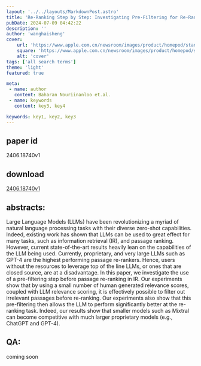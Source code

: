 ```yaml
---
layout: '../../layouts/MarkdownPost.astro'
title: 'Re-Ranking Step by Step: Investigating Pre-Filtering for Re-Ranking with Large Language Models'
pubDate: 2024-07-09 04:42:22
description: ''
author: 'wanghaisheng'
cover:
    url: 'https://www.apple.com.cn/newsroom/images/product/homepod/standard/Apple-HomePod-hero-230118_big.jpg.large_2x.jpg'
    square: 'https://www.apple.com.cn/newsroom/images/product/homepod/standard/Apple-HomePod-hero-230118_big.jpg.large_2x.jpg'
    alt: 'cover'
tags: ['all search terms'] 
theme: 'light'
featured: true

meta:
 - name: author
   content: Baharan Nouriinanloo et.al.
 - name: keywords
   content: key3, key4

keywords: key1, key2, key3
---
```


## paper id
2406.18740v1
## download
[2406.18740v1](http://arxiv.org/abs/2406.18740v1)
## abstracts:
Large Language Models (LLMs) have been revolutionizing a myriad of natural language processing tasks with their diverse zero-shot capabilities. Indeed, existing work has shown that LLMs can be used to great effect for many tasks, such as information retrieval (IR), and passage ranking. However, current state-of-the-art results heavily lean on the capabilities of the LLM being used. Currently, proprietary, and very large LLMs such as GPT-4 are the highest performing passage re-rankers. Hence, users without the resources to leverage top of the line LLMs, or ones that are closed source, are at a disadvantage. In this paper, we investigate the use of a pre-filtering step before passage re-ranking in IR. Our experiments show that by using a small number of human generated relevance scores, coupled with LLM relevance scoring, it is effectively possible to filter out irrelevant passages before re-ranking. Our experiments also show that this pre-filtering then allows the LLM to perform significantly better at the re-ranking task. Indeed, our results show that smaller models such as Mixtral can become competitive with much larger proprietary models (e.g., ChatGPT and GPT-4).
## QA:
coming soon
